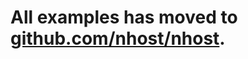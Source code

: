 # All examples has moved to [github.com/nhost/nhost](https://github.com/nhost/nhost/tree/main/examples).
